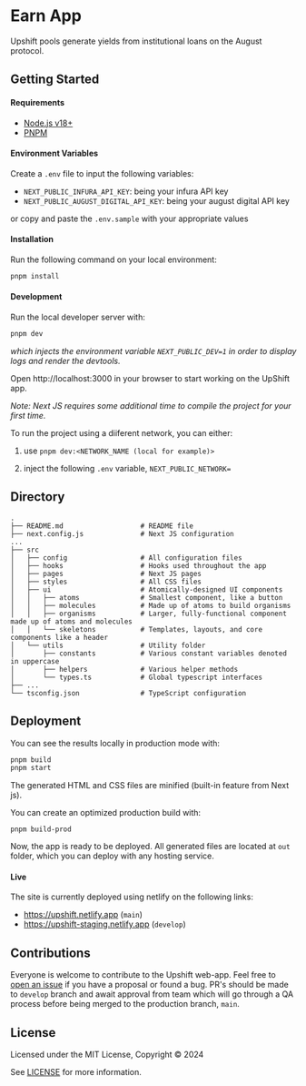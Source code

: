 # Earn App

Upshift pools generate yields from institutional loans on the August protocol.

## Getting Started

#### Requirements

- [Node.js v18+](https://nodejs.org/)
- [PNPM](https://pnpm.io/)

#### Environment Variables

Create a `.env` file to input the following variables:

- `NEXT_PUBLIC_INFURA_API_KEY`: being your infura API key
- `NEXT_PUBLIC_AUGUST_DIGITAL_API_KEY`: being your august digital API key

or copy and paste the `.env.sample` with your appropriate values

#### Installation

Run the following command on your local environment:

```bash
pnpm install
```

#### Development

Run the local developer server with:

```bash
pnpm dev
```

*which injects the environment variable `NEXT_PUBLIC_DEV=1` in order to display logs and render the devtools.*

Open http://localhost:3000 in your browser to start working on the UpShift app. 

*Note: Next JS requires some additional time to compile the project for your first time.*

To run the project using a diiferent network, you can either:

1) use `pnpm dev:<NETWORK_NAME (local for example)>`

2) inject the following `.env` variable, `NEXT_PUBLIC_NETWORK=`

## Directory

```
.
├── README.md                   # README file
├── next.config.js              # Next JS configuration
...
├── src
│   ├── config                  # All configuration files
│   ├── hooks                   # Hooks used throughout the app
│   ├── pages                   # Next JS pages
│   ├── styles                  # All CSS files
│   ├── ui                      # Atomically-designed UI components
│   │   ├── atoms               # Smallest component, like a button
│   │   ├── molecules           # Made up of atoms to build organisms
│   │   ├── organisms           # Larger, fully-functional component made up of atoms and molecules
│   │   └── skeletons           # Templates, layouts, and core components like a header
│   └── utils                   # Utility folder
│       ├── constants           # Various constant variables denoted in uppercase
│       ├── helpers             # Various helper methods
│       └── types.ts            # Global typescript interfaces 
├── ...
└── tsconfig.json               # TypeScript configuration
```

## Deployment

You can see the results locally in production mode with:

```bash
pnpm build
pnpm start
```

The generated HTML and CSS files are minified (built-in feature from Next js).

You can create an optimized production build with:

```
pnpm build-prod
```

Now, the app is ready to be deployed. All generated files are located at `out` folder, which you can deploy with any hosting service.

#### Live

The site is currently deployed using netlify on the following links:

- https://upshift.netlify.app (`main`)
- https://upshift-staging.netlify.app (`develop`)

## Contributions

Everyone is welcome to contribute to the Upshift web-app. Feel free to [open an issue](https://github.com/lazarev-protocol/earn-app/issues) if you have a proposal or found a bug. PR's should be made to `develop` branch and await approval from team which will go through a QA process before being merged to the production branch, `main`.

## License

Licensed under the MIT License, Copyright © 2024

See [LICENSE](LICENSE) for more information.